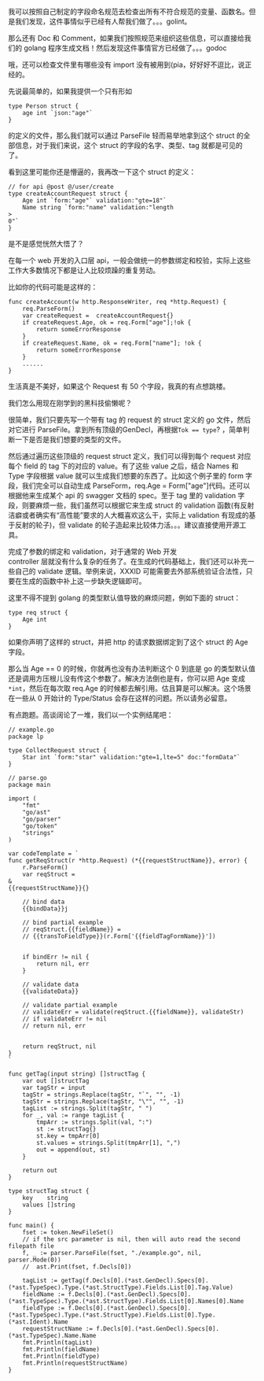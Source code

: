 我可以按照自己制定的字段命名规范去检查出所有不符合规范的变量、函数名。但是我们发现，这件事情似乎已经有人帮我们做了。。。golint。

那么还有 Doc 和 Comment，如果我们按照规范来组织这些信息，可以直接给我们的 golang 程序生成文档！然后发现这件事情官方已经做了。。。godoc

哦，还可以检查文件里有哪些没有 import 没有被用到\(pia，好好好不逗比，说正经的。

先说最简单的，如果我提供一个只有形如

    type Person struct {
        age int `json:"age"`
    }


的定义的文件，那么我们就可以通过 ParseFile 轻而易举地拿到这个 struct 的全部信息，对于我们来说，这个 struct 的字段的名字、类型、tag 就都是可见的了。

看到这里可能你还是懵逼的，我再改一下这个 struct 的定义：

    // for api @post @/user/create
    type createAccountRequest struct {
        Age int `form:"age"` validation:"gte=18"`
        Name string `form:"name" validation:"length
    >
    0"`
    }


是不是感觉恍然大悟了？

在每一个 web 开发的入口层 api，一般会做统一的参数绑定和校验，实际上这些工作大多数情况下都是让人比较烦躁的重复劳动。

比如你的代码可能是这样的：

```
func createAccount(w http.ResponseWriter, req *http.Request) {
    req.ParseForm()
    var createRequest =  createAccountRequest{}
    if createRequest.Age, ok = req.Form["age"];!ok {
        return someErrorResponse
    }
    if createRequest.Name, ok = req.Form["name"]; !ok {
        return someErrorResponse
    }
    ......
}

```

生活真是不美好，如果这个 Request 有 50 个字段，我真的有点想跳楼。

我们怎么用现在刚学到的黑科技偷懒呢？

很简单，我们只要先写一个带有 tag 的 request 的 struct 定义的 go 文件，然后对它进行 ParseFile。拿到所有顶级的GenDecl，再根据`Tok == type`? ，简单判断一下是否是我们想要的类型的文件。

然后通过遍历这些顶级的 request struct 定义，我们可以得到每个 request 对应每个 field 的 tag 下的对应的 value。有了这些 value 之后，结合 Names 和 Type 字段根据 value 就可以生成我们想要的东西了。比如这个例子里的 form 字段，我们完全可以自动生成 ParseForm，req.Age = Form\["age"\]代码。还可以根据他来生成某个 api 的 swagger 文档的 spec。至于 tag 里的 validation 字段，则要麻烦一些，我们虽然可以根据它来生成 struct 的 validation 函数\(有反射洁癖或者确实有“高性能”要求的人大概喜欢这么干，实际上 validation 有现成的基于反射的轮子\)，但 validate 的轮子造起来比较体力活。。。建议直接使用开源工具。

完成了参数的绑定和 validation，对于通常的 Web 开发  
controller 层就没有什么复杂的任务了。在生成的代码基础上，我们还可以补充一些自己的 validate 逻辑。举例来说，XXXID 可能需要去外部系统验证合法性，只要在生成的函数中补上这一步缺失逻辑即可。

这里不得不提到 golang 的类型默认值导致的麻烦问题，例如下面的 struct：

```
type req struct {
    Age int
}

```

如果你声明了这样的 struct，并把 http 的请求数据绑定到了这个 struct 的 Age 字段。

那么当 Age == 0 的时候，你就再也没有办法判断这个 0 到底是 go 的类型默认值还是调用方压根儿没有传这个参数了。解决方法倒也是有，你可以把 Age 变成`*int`，然后在每次取 req.Age 的时候都去解引用。估且算是可以解决。这个场景在一些从 0 开始计的 Type/Status 会存在这样的问题。所以请务必留意。

有点跑题。高谈阔论了一堆，我们以一个实例结尾吧：

    // example.go
    package lp

    type CollectRequest struct {
    	Star int `form:"star" validation:"gte=1,lte=5" doc:"formData"`
    }

    // parse.go
    package main

    import (
    	"fmt"
    	"go/ast"
    	"go/parser"
    	"go/token"
    	"strings"
    )

    var codeTemplate = `
    func getReqStruct(r *http.Request) (*{{requestStructName}}, error) {
    	r.ParseForm()
    	var reqStruct = 
    &
    {{requestStructName}}{}

    	// bind data
    	{{bindData}}j

    	// bind partial example
    	// reqStruct.{{fieldName}} =
    	// {{transToFieldType}}(r.Form['{{fieldTagFormName}}'])


    	if bindErr != nil {
    		return nil, err
    	}

    	// validate data
    	{{validateData}}

    	// validate partial example
    	// validateErr = validate(reqStruct.{{fieldName}}, validateStr)
    	// if validateErr != nil
    	// return nil, err


    	return reqStruct, nil
    }
    `

    func getTag(input string) []structTag {
    	var out []structTag
    	var tagStr = input
    	tagStr = strings.Replace(tagStr, "`", "", -1)
    	tagStr = strings.Replace(tagStr, "\"", "", -1)
    	tagList := strings.Split(tagStr, " ")
    	for _, val := range tagList {
    		tmpArr := strings.Split(val, ":")
    		st := structTag{}
    		st.key = tmpArr[0]
    		st.values = strings.Split(tmpArr[1], ",")
    		out = append(out, st)
    	}

    	return out
    }

    type structTag struct {
    	key    string
    	values []string
    }

    func main() {
    	fset := token.NewFileSet()
    	// if the src parameter is nil, then will auto read the second filepath file
    	f, _ := parser.ParseFile(fset, "./example.go", nil, parser.Mode(0))
    	//	ast.Print(fset, f.Decls[0])

    	tagList := getTag(f.Decls[0].(*ast.GenDecl).Specs[0].(*ast.TypeSpec).Type.(*ast.StructType).Fields.List[0].Tag.Value)
    	fieldName := f.Decls[0].(*ast.GenDecl).Specs[0].(*ast.TypeSpec).Type.(*ast.StructType).Fields.List[0].Names[0].Name
    	fieldType := f.Decls[0].(*ast.GenDecl).Specs[0].(*ast.TypeSpec).Type.(*ast.StructType).Fields.List[0].Type.(*ast.Ident).Name
    	requestStructName := f.Decls[0].(*ast.GenDecl).Specs[0].(*ast.TypeSpec).Name.Name
    	fmt.Println(tagList)
    	fmt.Println(fieldName)
    	fmt.Println(fieldType)
    	fmt.Println(requestStructName)
    }



